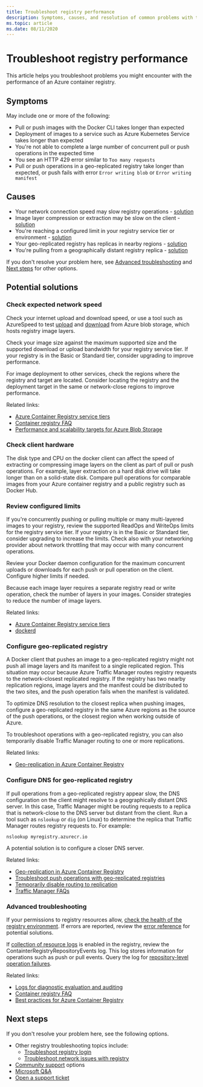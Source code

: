 ```yaml
---
title: Troubleshoot registry performance
description: Symptoms, causes, and resolution of common problems with the performance of a registry
ms.topic: article
ms.date: 08/11/2020
---
```


# Troubleshoot registry performance

This article helps you troubleshoot problems you might encounter with the performance of an Azure container registry. 

## Symptoms

May include one or more of the following:

* Pull or push images with the Docker CLI takes longer than expected
* Deployment of images to a service such as Azure Kubernetes Service takes longer than expected
* You're not able to complete a large number of concurrent pull or push operations in the expected time
* You see an HTTP 429 error similar to `Too many requests`
* Pull or push operations in a geo-replicated registry take longer than expected, or push fails with error `Error writing blob` or `Error writing manifest`

## Causes

* Your network connection speed may slow registry operations - [solution](#check-expected-network-speed)
* Image layer compression or extraction may be slow on the client - [solution](#check-client-hardware)  
* You're reaching a configured limit in your registry service tier or environment - [solution](#review-configured-limits)
* Your geo-replicated registry has replicas in nearby regions - [solution](#configure-geo-replicated-registry)
* You're pulling from a geographically distant registry replica - [solution](#configure-dns-for-geo-replicated-registry)

If you don't resolve your problem here, see [Advanced troubleshooting](#advanced-troubleshooting) and [Next steps](#next-steps) for other options.

## Potential solutions

### Check expected network speed

Check your internet upload and download speed, or use a tool such as AzureSpeed to test [upload](https://www.azurespeed.com/Azure/Uploadß) and [download](https://www.azurespeed.com/Azure/Download) from Azure blob storage, which hosts registry image layers.

Check your image size against the maximum supported size and the supported download or upload bandwidth for your registry service tier. If your registry is in the Basic or Standard tier, consider upgrading to improve performance. 

For image deployment to other services, check the regions where the registry and target are located. Consider locating the registry and the deployment target in the same or network-close regions to improve performance.

Related links:

* [Azure Container Registry service tiers](container-registry-skus.md)    
* [Container registry FAQ](container-registry-faq.yml)
* [Performance and scalability targets for Azure Blob Storage](../storage/blobs/scalability-targets.md)

### Check client hardware

The disk type and CPU on the docker client can affect the speed of extracting or compressing image layers on the client as part of pull or push operations. For example, layer extraction on a hard disk drive will take longer than on a solid-state disk. Compare pull operations for comparable images from your Azure container registry and a public registry such as Docker Hub.

### Review configured limits

If you're concurrently pushing or pulling multiple or many multi-layered images to your registry, review the supported ReadOps and WriteOps limits for the registry service tier. If your registry is in the Basic or Standard tier, consider upgrading to increase the limits. Check also with your networking provider about network throttling that may occur with many concurrent operations. 

Review your Docker daemon configuration for the maximum concurrent uploads or downloads for each push or pull operation on the client. Configure higher limits if needed.

Because each image layer requires a separate registry read or write operation, check the number of layers in your images. Consider strategies to reduce the number of image layers.

Related links:

* [Azure Container Registry service tiers](container-registry-skus.md)
* [dockerd](https://docs.docker.com/engine/reference/commandline/dockerd/)

### Configure geo-replicated registry

A Docker client that pushes an image to a geo-replicated registry might not push all image layers and its manifest to a single replicated region. This situation may occur because Azure Traffic Manager routes registry requests to the network-closest replicated registry. If the registry has two nearby replication regions, image layers and the manifest could be distributed to the two sites, and the push operation fails when the manifest is validated.

To optimize DNS resolution to the closest replica when pushing images, configure a geo-replicated registry in the same Azure regions as the source of the push operations, or the closest region when working outside of Azure.

To troubleshoot operations with a geo-replicated registry, you can also temporarily disable Traffic Manager routing to one or more replications.

Related links:

* [Geo-replication in Azure Container Registry](container-registry-geo-replication.md)

### Configure DNS for geo-replicated registry

If pull operations from a geo-replicated registry appear slow, the DNS configuration on the client might resolve to a geographically distant DNS server. In this case, Traffic Manager might be routing requests to a replica that is network-close to the DNS server but distant from the client. Run a tool such as `nslookup` or `dig` (on Linux) to determine the replica that Traffic Manager routes registry requests to. For example:

```console
nslookup myregistry.azurecr.io
```

A potential solution is to configure a closer DNS server.

Related links:

* [Geo-replication in Azure Container Registry](container-registry-geo-replication.md)
* [Troubleshoot push operations with geo-replicated registries](container-registry-geo-replication.md#troubleshoot-push-operations-with-geo-replicated-registries)
* [Temporarily disable routing to replication](container-registry-geo-replication.md#temporarily-disable-routing-to-replication)
* [Traffic Manager FAQs](../traffic-manager/traffic-manager-faqs.md)

### Advanced troubleshooting

If your permissions to registry resources allow, [check the health of the registry environment](container-registry-check-health.md). If errors are reported, review the [error reference](container-registry-health-error-reference.md) for potential solutions.

If [collection of resource logs](monitor-service.md) is enabled in the registry, review the ContainterRegistryRepositoryEvents log. This log stores information for operations such as push or pull events. Query the log for [repository-level operation failures](monitor-service.md#repository-level-operation-failures). 

Related links:

* [Logs for diagnostic evaluation and auditing](./monitor-service.md)
* [Container registry FAQ](container-registry-faq.yml)
* [Best practices for Azure Container Registry](container-registry-best-practices.md)

## Next steps

If you don't resolve your problem here, see the following options.

* Other registry troubleshooting topics include:
  * [Troubleshoot registry login](container-registry-troubleshoot-login.md)
  * [Troubleshoot network issues with registry](container-registry-troubleshoot-access.md)
* [Community support](https://azure.microsoft.com/support/community/) options
* [Microsoft Q&A](/answers/products/)
* [Open a support ticket](https://azure.microsoft.com/support/create-ticket/)